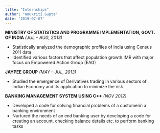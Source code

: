 ```yaml
---
title: "Internships"
author: "Anukriti Gupta"
date: '2019-07-07'
---
```



 **MINISTRY OF STATISTICS AND PROGRAMME IMPLEMENTATION, GOVT. OF INDIA**     *(JUL – AUG, 2013)*

 *	Statistically analyzed the demographic profiles of India using Census 2011 data 
 *	Identified various factors that affect population growth IMR with major focus on Empowered Action Group (EAG)
                   

 **JAYPEE GROUP**      *(MAY – JUL, 2013)*

 *	Studied the emergence of Derivatives trading in various sectors of Indian Economy and its application to minimize the risk 

 **BANKING MANAGEMENT SYSTEM USING C++**     *(NOV 2012)*

 *	Developed a code for solving financial problems of a customerin a banking environment
 *	Nurtured the needs of an end banking user by developing a code for creating an account, checking balance details etc. to         perform banking tasks 

